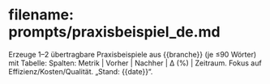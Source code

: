 # filename: prompts/praxisbeispiel_de.md
Erzeuge 1–2 übertragbare Praxisbeispiele aus {{branche}} (je ≤90 Wörter) mit Tabelle:
Spalten: Metrik | Vorher | Nachher | Δ (%) | Zeitraum.
Fokus auf Effizienz/Kosten/Qualität. „Stand: {{date}}“.
